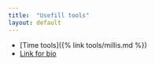 ```yaml
---
title:  "Usefill tools"
layout: default
---
```

- [Time tools]({% link tools/millis.md %})
- [Link for bio](/links/)